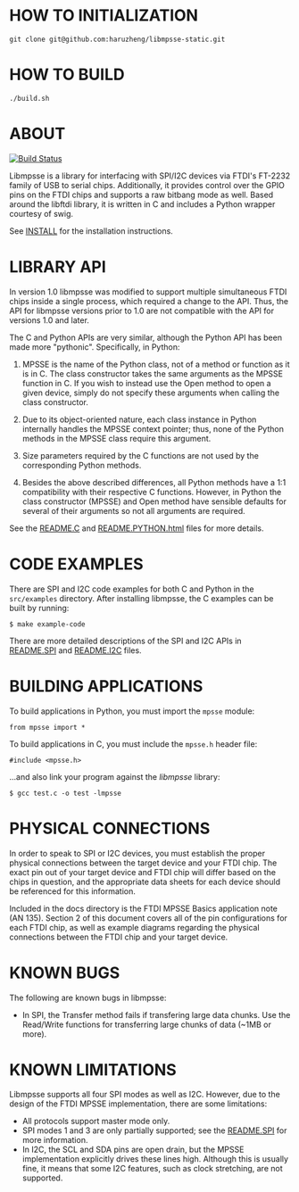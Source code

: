 # HOW TO INITIALIZATION

```
git clone git@github.com:haruzheng/libmpsse-static.git
```

# HOW TO BUILD
```
./build.sh
```

# ABOUT

[![Build Status](https://travis-ci.org/l29ah/libmpsse.svg?branch=master)](https://travis-ci.org/l29ah/libmpsse)

Libmpsse is a library for interfacing with SPI/I2C devices via FTDI's FT-2232 family of USB to serial
chips. Additionally, it provides control over the GPIO pins on the FTDI chips and supports a raw
bitbang mode as well. Based around the libftdi library, it is written in C and includes a Python wrapper 
courtesy of swig.

See [INSTALL](docs/INSTALL) for the installation instructions.

# LIBRARY API

In version 1.0 libmpsse was modified to support multiple simultaneous FTDI chips inside a single process,
which required a change to the API. Thus, the API for libmpsse versions prior to 1.0 are not compatible with 
the API for versions 1.0 and later.

The C and Python APIs are very similar, although the Python API has been made more "pythonic". Specifically,
in Python:

1. MPSSE is the name of the Python class, not of a method or function as it is in C. The class 
   constructor takes the same arguments as the MPSSE function in C. If you wish to instead use 
   the Open method to open a given device, simply do not specify these arguments when calling 
   the class constructor.

2. Due to its object-oriented nature, each class instance in Python internally handles the MPSSE
   context pointer; thus, none of the Python methods in the MPSSE class require this argument.

3. Size parameters required by the C functions are not used by the corresponding Python methods.

4. Besides the above described differences, all Python methods have a 1:1 compatibility with their
   respective C functions. However, in Python the class constructor (MPSSE) and Open method have 
   sensible defaults for several of their arguments so not all arguments are required. 

See the [README.C](docs/README.C) and [README.PYTHON.html](docs/README.PYTHON.html) files for more details.

# CODE EXAMPLES

There are SPI and I2C code examples for both C and Python in the `src/examples` directory. After installing
libmpsse, the C examples can be built by running:

    $ make example-code

There are more detailed descriptions of the SPI and I2C APIs in [README.SPI](docs/README.SPI) and [README.I2C](docs/README.I2C) files.

# BUILDING APPLICATIONS
	
To build applications in Python, you must import the `mpsse` module:

    from mpsse import *

To build applications in C, you must include the `mpsse.h` header file:

    #include <mpsse.h>

...and also link your program against the *libmpsse* library:

    $ gcc test.c -o test -lmpsse

# PHYSICAL CONNECTIONS

In order to speak to SPI or I2C devices, you must establish the proper physical connections between the target
device and your FTDI chip. The exact pin out of your target device and FTDI chip will differ based on the chips
in question, and the appropriate data sheets for each device should be referenced for this information.

Included in the docs directory is the FTDI MPSSE Basics application note (AN 135). Section 2 of this document
covers all of the pin configurations for each FTDI chip, as well as example diagrams regarding the physical
connections between the FTDI chip and your target device.

# KNOWN BUGS

The following are known bugs in libmpsse:

-   In SPI, the Transfer method fails if transfering large data chunks. Use the Read/Write functions 
    for transferring large chunks of data (~1MB or more).

# KNOWN LIMITATIONS

Libmpsse supports all four SPI modes as well as I2C. However, due to the design of the FTDI MPSSE implementation,
there are some limitations:

- All protocols support master mode only.
- SPI modes 1 and 3 are only partially supported; see the [README.SPI](docs/README.SPI) for more information.
- In I2C, the SCL and SDA pins are open drain, but the MPSSE implementation explicitly drives these lines high.
  Although this is usually fine, it means that some I2C features, such as clock stretching, are not supported.

